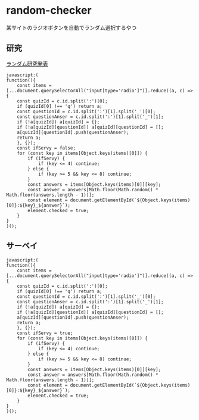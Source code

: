 # random-checker
某サイトのラジオボタンを自動でランダム選択するやつ


## 研究
<a class="btn btn-success" href="javascript:javascript%3A(function()%7Bconst%20items%3D%5B...document.querySelectorAll(%22input%5Btype%3D'radio'%5D%22)%5D.reduce((a%2Cc)%3D%3E%7Bconst%20quizId%3Dc.id.split('%3A')%5B0%5D%3Bif(quizId%5B0%5D%20!%3D%3D'q')return%20a%3Bconst%20questionId%3Dc.id.split('%3A')%5B1%5D.split('_')%5B0%5D%3Bconst%20questionAnser%3Dc.id.split('%3A')%5B1%5D.split('_')%5B1%5D%3Bif(!a%5BquizId%5D)a%5BquizId%5D%3D%7B%7D%3Bif(!a%5BquizId%5D%5BquestionId%5D)a%5BquizId%5D%5BquestionId%5D%3D%5B%5D%3Ba%5BquizId%5D%5BquestionId%5D.push(questionAnser)%3Breturn%20a%3B%7D%2C%7B%7D)%3Bconst%20ifServy%3Dfalse%3Bfor(const%20key%20in%20items%5BObject.keys(items)%5B0%5D%5D)%7Bif(ifServy)%7Bif(key%20%3C%3D4)continue%3B%7Delse%7Bif(key%20%3E%3D5%20%26%26%20key%20%3C%3D8)continue%3B%7Dconst%20answers%3Ditems%5BObject.keys(items)%5B0%5D%5D%5Bkey%5D%3Bconst%20answer%3Danswers%5BMath.floor(Math.random()*%20Math.floor(answers.length%20-%201))%5D%3Bconst%20element%3Ddocument.getElementById(%60%24%7BObject.keys(items)%5B0%5D%7D%3A%24%7Bkey%7D_%24%7Banswer%7D%60)%3Belement.checked%3Dtrue%3B%7D%7D)()%3Bvoid(0);">ランダム研究発表</a>

```
javascript:(
function(){
    const items = [...document.querySelectorAll("input[type='radio']")].reduce((a, c) => {
    const quizId = c.id.split(':')[0];
    if (quizId[0] !== 'q') return a;
    const questionId = c.id.split(':')[1].split('_')[0];
    const questionAnser = c.id.split(':')[1].split('_')[1];
    if (!a[quizId]) a[quizId] = {};
    if (!a[quizId][questionId]) a[quizId][questionId] = [];
    a[quizId][questionId].push(questionAnser);
    return a;
    }, {});
    const ifServy = false;
    for (const key in items[Object.keys(items)[0]]) {
        if (ifServy) {
            if (key <= 4) continue;
        } else {
            if (key >= 5 && key <= 8) continue;
        }
        const answers = items[Object.keys(items)[0]][key];
        const answer = answers[Math.floor(Math.random() * Math.floor(answers.length - 1))];
        const element = document.getElementById(`${Object.keys(items)[0]}:${key}_${answer}`);
        element.checked = true;
    }
}
)();
```


## サーベイ

```
javascript:(
function(){
    const items = [...document.querySelectorAll("input[type='radio']")].reduce((a, c) => {
    const quizId = c.id.split(':')[0];
    if (quizId[0] !== 'q') return a;
    const questionId = c.id.split(':')[1].split('_')[0];
    const questionAnser = c.id.split(':')[1].split('_')[1];
    if (!a[quizId]) a[quizId] = {};
    if (!a[quizId][questionId]) a[quizId][questionId] = [];
    a[quizId][questionId].push(questionAnser);
    return a;
    }, {});
    const ifServy = true;
    for (const key in items[Object.keys(items)[0]]) {
        if (ifServy) {
            if (key <= 4) continue;
        } else {
            if (key >= 5 && key <= 8) continue;
        }
        const answers = items[Object.keys(items)[0]][key];
        const answer = answers[Math.floor(Math.random() * Math.floor(answers.length - 1))];
        const element = document.getElementById(`${Object.keys(items)[0]}:${key}_${answer}`);
        element.checked = true;
    }
}
)();
```
